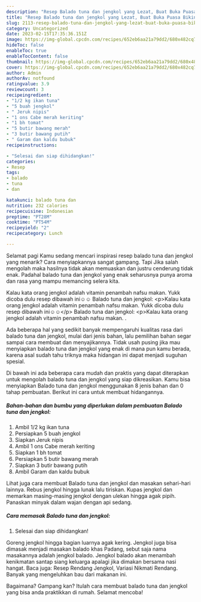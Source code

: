 ```yaml
---
description: "Resep Balado tuna dan jengkol yang Lezat, Buat Buka Puasa Bikin Ngiler"
title: "Resep Balado tuna dan jengkol yang Lezat, Buat Buka Puasa Bikin Ngiler"
slug: 2113-resep-balado-tuna-dan-jengkol-yang-lezat-buat-buka-puasa-bikin-ngiler
category: Uncategorized
date: 2023-02-15T17:35:36.151Z
image: https://img-global.cpcdn.com/recipes/652eb6aa21a79dd2/680x482cq70/balado-tuna-dan-jengkol-foto-resep-utama.jpg
hideToc: false
enableToc: true
enableTocContent: false
thumbnail: https://img-global.cpcdn.com/recipes/652eb6aa21a79dd2/680x482cq70/balado-tuna-dan-jengkol-foto-resep-utama.jpg
cover: https://img-global.cpcdn.com/recipes/652eb6aa21a79dd2/680x482cq70/balado-tuna-dan-jengkol-foto-resep-utama.jpg
author: Admin
authorAv: notfound
ratingvalue: 3.9
reviewcount: 3
recipeingredient:
- "1/2 kg ikan tuna"
- "5 buah jengkol"
- " Jeruk nipis"
- "1 ons Cabe merah keriting"
- "1 bh tomat"
- "5 butir bawang merah"
- "3 butir bawang putih"
- " Garam dan kaldu bubuk"
recipeinstructions:

- "Selesai dan siap dihidangkan!"
categories:
- Resep
tags:
- balado
- tuna
- dan

katakunci: balado tuna dan 
nutrition: 232 calories
recipecuisine: Indonesian
preptime: "PT28M"
cooktime: "PT54M"
recipeyield: "2"
recipecategory: Lunch

---
```



Selamat pagi Kamu sedang mencari inspirasi resep balado tuna dan jengkol yang menarik? Cara menyiapkannya sangat gampang. Tapi Jika salah mengolah maka hasilnya tidak akan memuaskan dan justru cenderung tidak enak. Padahal balado tuna dan jengkol yang enak seharusnya punya aroma dan rasa yang mampu memancing selera kita.


Kalau kata orang jengkol adalah vitamin penambah nafsu makan. Yukk dicoba dulu resep dibawah ini☺️☺️ Balado tuna dan jengkol: &lt;p&gt;Kalau kata orang jengkol adalah vitamin penambah nafsu makan. Yukk dicoba dulu resep dibawah ini☺️☺️&lt;/p&gt; Balado tuna dan jengkol: &lt;p&gt;Kalau kata orang jengkol adalah vitamin penambah nafsu makan. .

Ada beberapa hal yang sedikit banyak mempengaruhi kualitas rasa dari balado tuna dan jengkol, mulai dari jenis bahan, lalu pemilihan bahan segar sampai cara membuat dan menyajikannya. Tidak usah pusing jika mau menyiapkan balado tuna dan jengkol yang enak di mana pun kamu berada, karena asal sudah tahu triknya maka hidangan ini dapat menjadi suguhan spesial.


Di bawah ini ada beberapa cara mudah dan praktis yang dapat diterapkan untuk mengolah balado tuna dan jengkol yang siap dikreasikan. Kamu bisa menyiapkan Balado tuna dan jengkol menggunakan 8 jenis bahan dan 0 tahap pembuatan. Berikut ini cara untuk membuat hidangannya.

<!--inarticleads1-->

##### Bahan-bahan dan bumbu yang diperlukan dalam pembuatan Balado tuna dan jengkol:

1. Ambil 1/2 kg ikan tuna
1. Persiapkan 5 buah jengkol
1. Siapkan  Jeruk nipis
1. Ambil 1 ons Cabe merah keriting
1. Siapkan 1 bh tomat
1. Persiapkan 5 butir bawang merah
1. Siapkan 3 butir bawang putih
1. Ambil  Garam dan kaldu bubuk


Lihat juga cara membuat Balado tuna dan jengkol dan masakan sehari-hari lainnya. Rebus jengkol hingga lunak lalu tiriskan. Kupas jengkol dan memarkan masing-masing jengkol dengan ulekan hingga agak pipih. Panaskan minyak dalam wajan dengan api sedang. 

<!--inarticleads2-->

##### Cara memasak Balado tuna dan jengkol:


1. Selesai dan siap dihidangkan!

Goreng jengkol hingga bagian luarnya agak kering. Jengkol juga bisa dimasak menjadi masakan balado khas Padang, sebut saja nama masakannya adalah jengkol balado. Jengkol balado akan menambah kenikmatan santap siang keluarga apalagi jika dimakan bersama nasi hangat. Baca juga: Resep Rendang Jengkol, Variasi Nikmati Rendang. Banyak yang mengeluhkan bau dari makanan ini. 

Bagaimana? Gampang kan? Itulah cara membuat balado tuna dan jengkol yang bisa anda praktikkan di rumah. Selamat mencoba!
